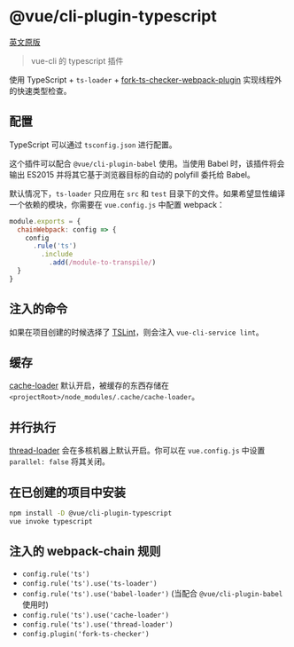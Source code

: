 # @vue/cli-plugin-typescript

[英文原版](https://github.com/vuejs/vue-cli/tree/dev/packages/\@vue/cli-plugin-typescript/README.md)

> vue-cli 的 typescript 插件

使用 TypeScript + `ts-loader` + [fork-ts-checker-webpack-plugin](https://github.com/Realytics/fork-ts-checker-webpack-plugin) 实现线程外的快速类型检查。

## 配置

TypeScript 可以通过 `tsconfig.json` 进行配置。

这个插件可以配合 `@vue/cli-plugin-babel` 使用。当使用 Babel 时，该插件将会输出 ES2015 并将其它基于浏览器目标的自动的 polyfill 委托给 Babel。

默认情况下，`ts-loader` 只应用在 `src` 和 `test` 目录下的文件。如果希望显性编译一个依赖的模块，你需要在 `vue.config.js` 中配置 webpack：

``` js
module.exports = {
  chainWebpack: config => {
    config
      .rule('ts')
        .include
          .add(/module-to-transpile/)
  }
}
```

## 注入的命令

如果在项目创建的时候选择了 [TSLint](https://palantir.github.io/tslint/)，则会注入 `vue-cli-service lint`。

## 缓存

[cache-loader](https://github.com/webpack-contrib/cache-loader) 默认开启，被缓存的东西存储在 `<projectRoot>/node_modules/.cache/cache-loader`。

## 并行执行

[thread-loader](https://github.com/webpack-contrib/thread-loader) 会在多核机器上默认开启。你可以在 `vue.config.js` 中设置 `parallel: false` 将其关闭。

## 在已创建的项目中安装

``` sh
npm install -D @vue/cli-plugin-typescript
vue invoke typescript
```

## 注入的 webpack-chain 规则

- `config.rule('ts')`
- `config.rule('ts').use('ts-loader')`
- `config.rule('ts').use('babel-loader')` (当配合 `@vue/cli-plugin-babel` 使用时)
- `config.rule('ts').use('cache-loader')`
- `config.rule('ts').use('thread-loader')`
- `config.plugin('fork-ts-checker')`
